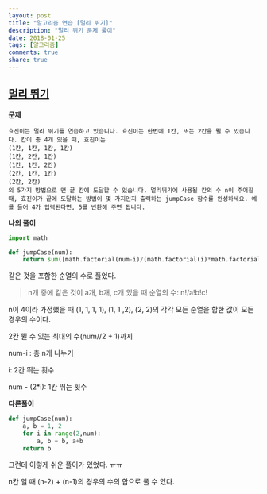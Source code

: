 ```yaml
---
layout: post
title: "알고리즘 연습 [멀리 뛰기]"
description: "멀리 뛰기 문제 풀이"
date: 2018-01-25
tags: [알고리즘]
comments: true
share: true
---
```


## [멀리 뛰기](https://programmers.co.kr/learn/challenge_codes/32)

**문제**

```
효진이는 멀리 뛰기를 연습하고 있습니다. 효진이는 한번에 1칸, 또는 2칸을 뛸 수 있습니다. 칸이 총 4개 있을 때, 효진이는
(1칸, 1칸, 1칸, 1칸)
(1칸, 2칸, 1칸)
(1칸, 1칸, 2칸)
(2칸, 1칸, 1칸)
(2칸, 2칸)
의 5가지 방법으로 맨 끝 칸에 도달할 수 있습니다. 멀리뛰기에 사용될 칸의 수 n이 주어질 때, 효진이가 끝에 도달하는 방법이 몇 가지인지 출력하는 jumpCase 함수를 완성하세요. 예를 들어 4가 입력된다면, 5를 반환해 주면 됩니다.
```



**나의 풀이** 

```python
import math

def jumpCase(num):
    return sum([math.factorial(num-i)/(math.factorial(i)*math.factorial(num - (2*i))) for i in range(num //2+1)])
```

같은 것을 포함한 순열의 수로 풀었다. 

> n개 중에 같은 것이 a개, b개, c개 있을 때 순열의 수: n!/a!b!c!

n이 4이라 가정했을 때 (1, 1, 1, 1), (1, 1 ,2), (2, 2)의 각각 모든 순열을 합한 값이 모든 경우의 수이다. 

2칸 뛸 수 있는 최대의 수(num//2 + 1)까지

num-i : 총 n개 나누기

i: 2칸 뛰는 횟수

num - (2*i): 1칸 뛰는 횟수



**다른풀이**

```python
def jumpCase(num):
    a, b = 1, 2
    for i in range(2,num):
        a, b = b, a+b
    return b
```

그런데 이렇게 쉬운 풀이가 있었다. ㅠㅠ

n칸 일 때 (n-2) + (n-1)의 경우의 수의 합으로 풀 수 있다. 
